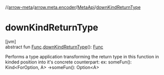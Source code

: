 //[arrow-meta](../../../index.md)/[arrow.meta.encoder](../index.md)/[MetaApi](index.md)/[downKindReturnType](down-kind-return-type.md)

# downKindReturnType

[jvm]\
abstract fun [Func](../../arrow.meta.ast/-func/index.md).[downKindReturnType](down-kind-return-type.md)(): [Func](../../arrow.meta.ast/-func/index.md)

Performs a type application transforming the return type in this function in kinded position into it's concrete counterpart: ex: someFun(): Kind&lt;ForOption, A&gt; ->someFun(): Option&lt;A&gt;

